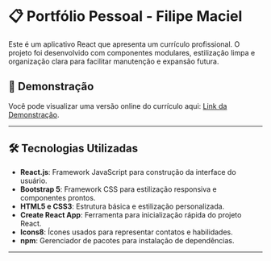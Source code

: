 # 📋 Portfólio Pessoal - Filipe Maciel

Este é um aplicativo React que apresenta um currículo profissional. O projeto foi desenvolvido com componentes modulares, estilização limpa e organização clara para facilitar manutenção e expansão futura.

## 🚀 Demonstração
Você pode visualizar uma versão online do currículo aqui: [Link da Demonstração](https://fimaciel.github.io/portifolio-js-prova/).

---

## 🛠️ Tecnologias Utilizadas

- **React.js**: Framework JavaScript para construção da interface do usuário.
- **Bootstrap 5**: Framework CSS para estilização responsiva e componentes prontos.
- **HTML5 e CSS3**: Estrutura básica e estilização personalizada.
- **Create React App**: Ferramenta para inicialização rápida do projeto React.
- **Icons8**: Ícones usados para representar contatos e habilidades.
- **npm**: Gerenciador de pacotes para instalação de dependências.

---

